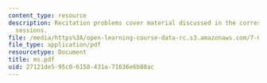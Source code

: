 ```yaml
---
content_type: resource
description: Recitation problems cover material discussed in the corresponding lecture
  sessions.
file: /media/https%3A/open-learning-course-data-rc.s3.amazonaws.com/7-012-introduction-to-biology-fall-2004/27121de595c06158431a71636e6b88ac_ms.pdf
file_type: application/pdf
resourcetype: Document
title: ms.pdf
uid: 27121de5-95c0-6158-431a-71636e6b88ac
---
```

